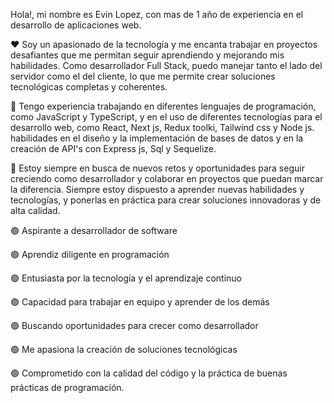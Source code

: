 Hola!, mi nombre es Evin Lopez,  con  mas de 1 año de experiencia en el desarrollo de aplicaciones web. 

❤️ Soy un apasionado de la tecnología y me encanta trabajar en proyectos desafiantes que me permitan seguir aprendiendo y mejorando mis habilidades. Como desarrollador Full Stack, puedo manejar tanto el lado del servidor como el del cliente, lo que me permite crear soluciones tecnológicas completas y coherentes.

💼 Tengo experiencia trabajando en diferentes lenguajes de programación, como JavaScript y TypeScript, y en el uso de diferentes tecnologías para el desarrollo web, como React, Next js, Redux toolki, Tailwind css y Node js.  habilidades en el diseño y la implementación de bases de datos y en la creación de API's con Express js, Sql y Sequelize. 

🎯 Estoy siempre en busca de nuevos retos y oportunidades para seguir creciendo como desarrollador y colaborar en proyectos que puedan marcar la diferencia. Siempre estoy dispuesto a aprender nuevas habilidades y tecnologías, y   ponerlas en práctica para crear soluciones innovadoras y de alta calidad.

 🟢 Aspirante a desarrollador de software 
 
 🟢 Aprendiz diligente en programación 
 
 🟢 Entusiasta por la tecnología y el aprendizaje continuo
 
 🟢 Capacidad para trabajar en equipo y aprender de los demás
 
 🟢 Buscando oportunidades para crecer como desarrollador
 
 🟢 Me apasiona la creación de soluciones tecnológicas
 
 🟢 Comprometido con la calidad del código y la práctica de buenas prácticas de programación.
